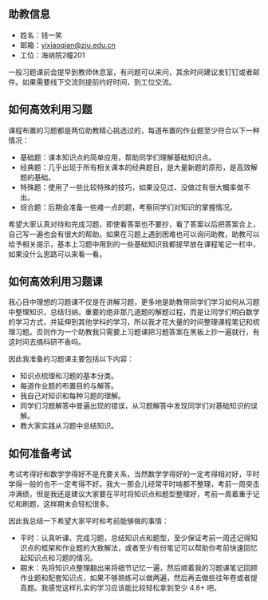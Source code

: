
## 助教信息

- 姓名：钱一笑
- 邮箱：yixiaoqian@zju.edu.cn
- 工位：海纳院2幢201

一般习题课前会提早到教师休息室，有问题可以来问，其余时间建议发钉钉或者邮件。如果需要线下交流则提前约好时间，到工位交流。

## 如何高效利用习题

课程布置的习题都是两位助教精心挑选过的，每道布置的作业题至少符合以下一种情况：

- 基础题：课本知识点的简单应用，帮助同学们理解基础知识点。
- 经典题：几乎出现于所有相关课本的经典题目，是大量新题的原形，是高效解题的基础。
- 特殊题：使用了一些比较特殊的技巧，如果没见过、没做过有很大概率做不出。
- 综合题：后期会准备一些难一点的题，考察同学们对知识的掌握情况。

希望大家认真对待和完成习题，即使看答案也不要抄，看了答案以后把答案合上，自己写一遍也会有很大的帮助。如果在习题上遇到困难也可以询问助教，助教可以给予相关提示，基本上习题中用到的一些基础知识我都提早放在课程笔记一栏中，如果没什么思路可以来看一看。

## 如何高效利用习题课

我心目中理想的习题课不仅是在讲解习题，更多地是助教带同学们学习如何从习题中整理知识，总结归纳。重要的绝非那几道题的解题过程，而是让同学们明白数学的学习方式，并延伸到其他学科的学习，所以我才花大量的时间整理课程笔记和梳理习题。否则作为一个助教我只需要上习题课把习题答案在黑板上抄一遍就行，有这时间去搞科研不香吗。

因此我准备的习题课主要包括以下内容：

- 知识点梳理和习题的基本分类。
- 每道作业题的布置目的与解答。
- 我自己对知识和每种习题的理解。
- 同学们习题解答中普遍出现的错误，从习题解答中发现同学们对基础知识的误解。
- 教大家实践从习题中总结知识。

## 如何准备考试

考试考得好和数学学得好不是充要关系，当然数学学得好的一定考得相对好，平时学得一般的也不一定考得不好。我大一那会儿经常平时啥都不整理，考前一周突击冲满绩，但是我还是建议大家要在平时将知识点和题型整理好，考前一周着重于记忆和刷题，这样期末会轻松很多。

因此我总结一下希望大家平时和考前能够做的事情：

- 平时：认真听课、完成习题，总结知识点和题型，至少保证考前一周还记得知识点的框架和作业题的大致解法，或者至少有份笔记可以帮助你考前快速回忆起知识点和习题的情况。
- 期末：先将知识点整理翻出来将细节记忆一遍，然后顺着我的习题课笔记回顾作业题和配套知识点，如果不够熟练可以做两遍，然后再去做些往年卷或者提高题。我感觉这样扎实的学习应该能比较轻松拿到至少 4.8+ 吧。



